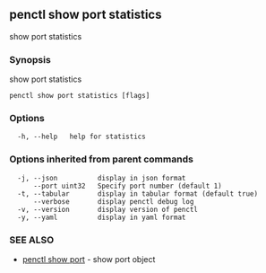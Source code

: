 ## penctl show port statistics

show port statistics

### Synopsis


show port statistics

```
penctl show port statistics [flags]
```

### Options

```
  -h, --help   help for statistics
```

### Options inherited from parent commands

```
  -j, --json          display in json format
      --port uint32   Specify port number (default 1)
  -t, --tabular       display in tabular format (default true)
      --verbose       display penctl debug log
  -v, --version       display version of penctl
  -y, --yaml          display in yaml format
```

### SEE ALSO
* [penctl show port](penctl_show_port.md)	 - show port object

